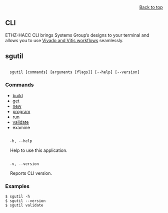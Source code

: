 <div id="readme" class="Box-body readme blob js-code-block-container">
<article class="markdown-body entry-content p-3 p-md-6" itemprop="text">
<p align="right">
<a href="https://github.com/fpgasystems/hacc#--heterogenous-accelerated-compute-cluster">Back to top</a>
</p>

# CLI
ETHZ-HACC CLI brings Systems Group’s designs to your terminal and allows you to use [Vivado and Vitis workflows](../docs/vocabulary.md#vivado-and-vitis-workflows) seamlessly.

## sgutil
<code>
  sgutil [commands] [arguments [flags]] [--help] [--version] 
</code>

### Commands

* [build](./docs/sgutil-build.md#sgutil-build)
* [get](./docs/sgutil-get.md#sgutil-get)
* [new](./docs/sgutil-new.md#sgutil-new)
* [program](./docs/sgutil-program.md#sgutil-program)
* [run](./docs/sgutil-run.md#sgutil-run)
* [validate](./docs/sgutil-validate.md#sg-validate)
* examine <!-- this shows the sgutil_list we generate on welcome_msg -->


<!-- ### Options -->
<code>
  -h, --help
</code>
<p>
  &nbsp; &nbsp; Help to use this application.
</p>

<code>
  -v, --version
</code>
<p>
  &nbsp; &nbsp; Reports CLI version.
</p>

### Examples
```
$ sgutil -h
$ sgutil --version
$ sgutil validate
```